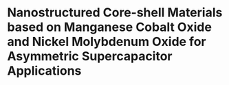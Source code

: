 # Nanostructured Core-shell Materials based on Manganese Cobalt Oxide and Nickel Molybdenum Oxide for Asymmetric Supercapacitor Applications 
